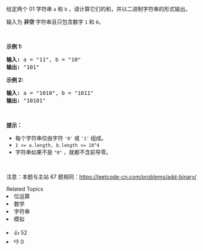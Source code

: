 <p>给定两个 01 字符串&nbsp;<code>a</code>&nbsp;和&nbsp;<code>b</code>&nbsp;，请计算它们的和，并以二进制字符串的形式输出。</p>

<p>输入为 <strong>非空 </strong>字符串且只包含数字&nbsp;<code>1</code>&nbsp;和&nbsp;<code>0</code>。</p>

<p>&nbsp;</p>

<p><strong>示例&nbsp;1:</strong></p>

<pre>
<strong>输入:</strong> a = "11", b = "10"
<strong>输出:</strong> "101"</pre>

<p><strong>示例&nbsp;2:</strong></p>

<pre>
<strong>输入:</strong> a = "1010", b = "1011"
<strong>输出:</strong> "10101"</pre>

<p>&nbsp;</p>

<p><strong>提示：</strong></p>

<ul> 
 <li>每个字符串仅由字符 <code>'0'</code> 或 <code>'1'</code> 组成。</li> 
 <li><code>1 &lt;= a.length, b.length &lt;= 10^4</code></li> 
 <li>字符串如果不是 <code>"0"</code> ，就都不含前导零。</li> 
</ul>

<p>&nbsp;</p>

<p>
 <meta charset="UTF-8" />注意：本题与主站 67&nbsp;题相同：<a href="https://leetcode-cn.com/problems/add-binary/">https://leetcode-cn.com/problems/add-binary/</a></p>

<div><div>Related Topics</div><div><li>位运算</li><li>数学</li><li>字符串</li><li>模拟</li></div></div><br><div><li>👍 52</li><li>👎 0</li></div>